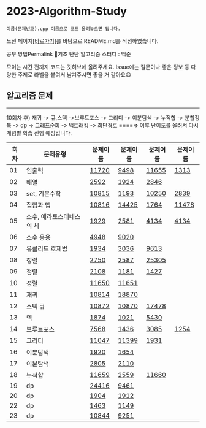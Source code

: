 # 2023-Algorithm-Study

```
이름(문제번호).cpp 이름으로 코드 올려놓으면 됩니다.
```

노션 페이지[[바로가기]](https://confusion-dragon-e94.notion.site/428f8e4b57cc430ea132ccc94b282831)를 바탕으로 README.md를 작성하였습니다.

공부 방법Permalink
🐣기초 탄탄 알고리즘 스터디 : 백준

모이는 시간 전까지 코드는 깃허브에 올려주세요.
Issue에는 질문이나 좋은 정보 등 다양한 주제로 라벨을 붙여서 남겨주시면 좋을 거 같아요😃

## 알고리즘 문제
---

10회차 후)  재귀 -> 큐,스택 ->브루트포스 -> 그리디 -> 이분탐색 -> 누적합 -> 분할정복 -> dp -> 그래프순회 -> 백트래킹 -> 최단경로 ====⇒   이후 난이도를 올려서 다시 개념별 학습 진행 예정입니다.

| 회차 | 문제유형 | 문제이름 | 문제이름 | 문제이름 | 문제이름 |
| --- | --- | --- | --- | --- | --- |
| 01 | 입출력 | [11720](https://www.acmicpc.net/problem/11720) | [9498](https://www.acmicpc.net/problem/9498) | [11655](https://www.acmicpc.net/problem/11655)  | [1313](https://www.acmicpc.net/problem/1316)  |
| 02 | 배열 | [2592](https://www.acmicpc.net/problem/2592)  | [1924](https://www.acmicpc.net/problem/1924) | [2846](https://www.acmicpc.net/problem/2846)  |  |
| 03 | set, 기본수학 | [10815](https://www.acmicpc.net/problem/10815) | [1193](https://www.acmicpc.net/problem/1193) | [10250](https://www.acmicpc.net/problem/10250) | [2839](https://www.acmicpc.net/problem/2839) |
| 04 | 집합과 맵 | [10816](https://www.acmicpc.net/problem/10816)   |  [14425](https://www.acmicpc.net/problem/14425) | [1764](https://www.acmicpc.net/problem/1764) | [11478](https://www.acmicpc.net/problem/11478) |
| 05 | 소수, 에라토스테네스의 체 | [1929](https://www.acmicpc.net/problem/1929) | [2581](https://www.acmicpc.net/problem/2581) | [4134](https://www.acmicpc.net/problem/2960)  | [4134](https://www.acmicpc.net/problem/4134)  |
| 06 | 소수 응용 | [4948](https://www.acmicpc.net/problem/4948) | [9020](https://www.acmicpc.net/problem/9020) |  |  |
| 07 | 유클리드 호제법 | [1934](https://www.acmicpc.net/problem/1934)  | [3036](https://www.acmicpc.net/problem/3036)   | [9613](https://www.acmicpc.net/problem/9613)  |  |
| 08 | 정렬 | [2750](https://www.acmicpc.net/problem/2750)  |  [2587](https://www.acmicpc.net/problem/2587)   | [25305](https://www.acmicpc.net/problem/25305)   |  |
| 09 | 정렬 |  [2108](https://www.acmicpc.net/problem/2108) | [1181](https://www.acmicpc.net/problem/1181)  | [1427](https://www.acmicpc.net/problem/1427) |  |
| 10 | 정렬 | [11650](https://www.acmicpc.net/problem/11650)  | [11651](https://www.acmicpc.net/problem/11651)   |  |  |
| 11 | 재귀 | [10814](https://www.acmicpc.net/problem/10814) | [18870](https://www.acmicpc.net/problem/18870) |  |  |
| 12 | 스택 큐 | [10872](https://www.acmicpc.net/problem/10872)   | [10870](https://www.acmicpc.net/problem/10870) | [17478](https://www.acmicpc.net/problem/17478) |  |
| 13 | 덱 | [1874](https://www.acmicpc.net/problem/1874) | [1021](https://www.acmicpc.net/problem/1021) | [5430](https://www.acmicpc.net/problem/5430)  |  |
| 14 | 브루트포스 | [7568](https://www.acmicpc.net/problem/7568) | [1436](https://www.acmicpc.net/problem/1436)  | [3085](https://www.acmicpc.net/problem/3085) | [1254](https://www.acmicpc.net/problem/1254) |
| 15 | 그리디 | [11047](https://www.acmicpc.net/problem/11047) | [11399](https://www.acmicpc.net/problem/11399)   | [1931](https://www.acmicpc.net/problem/1931) |  |
| 16 | 이분탐색 | [1920](https://www.acmicpc.net/problem/1920)  | [1654](https://www.acmicpc.net/problem/1654) |  |  |
| 17 | 이분탐색 | [2805](https://www.acmicpc.net/problem/2805) | [2110](https://www.acmicpc.net/problem/2110) |  |  |
| 18 | 누적합 | [11659](https://www.acmicpc.net/problem/11659)  | [2559](https://www.acmicpc.net/problem/2559)  |  [11660](https://www.acmicpc.net/problem/11660) |  |
| 19 | dp | [24416](https://www.acmicpc.net/problem/24416) | [9461](https://www.acmicpc.net/problem/9461) |  |  |
| 20 | dp | [1904](https://www.acmicpc.net/problem/1904)  | [1912](https://www.acmicpc.net/problem/1912) |  |  |
| 22 | dp | [1463](https://www.acmicpc.net/problem/1463) | [1149](https://www.acmicpc.net/problem/1149)   |  |  |
| 23 | dp | [10844](https://www.acmicpc.net/problem/10844) |  [9251](https://www.acmicpc.net/problem/9251) |  |  |
